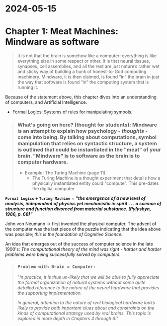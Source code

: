 # 2024-05-15
# Chapter 1: Meat Machines: Mindware as software

> It is not that the brain is somehow like a computer: everything is like everything else in some respect or other. It is that neural tissues, synapses, cell assemblies, and all the rest are just nature’s rather wet and sticky way of building a hunk of honest-to-God computing machinery. Mindware, it is then claimed, is found “in” the brain in just the way that software is found “in” the computing system that is running it.

Because of the statement above, this chapter dives into an understanding of computers, and Artificial Intelligence.

- Formal Logics: Systems of rules for manipulating symbols.

> ### What's going on here? (thought for students): Mindware is an attempt to explain how psychology - *thoughts* - come into being. By talking about computations, symbol manipulation that relies on syntactic structure, a system is outlined that could be instantiated in the "meat" of your brain. "Mindware" is to software as the brain is to computer hardware.
> - Example: The Turing Machine (page 11)
>   - The Turing Machine is a thought experiment that details how a physically instantiated entity could "compute". This pre-dates the digitial computer

**`Formal Logics` + `Turing Machine`** = ***"the emergence of a new level of analysis, independent of physics yet mechanistic in spirit . . . a science of structure and function divorced from material substance. (Pylyshyn, 1986, p. 68)"***

John von Neumann -> first invented the physical computer. The advent of the computer was the last piece of the puzzle indicating that the idea above was possible; *this is the foundation of Cognitive Science.*

An idea that emerges out of the success of computer science in the late 1900's: *The computational theory of the mind was right - harder and harder problems were being successfully solved by computers.*

> ### `Problem with Brain = Computer:` 
> "*In practice, it is thus un-likely that we will be able to fully appreciate the formal organization of natural systems without some quite detailed reference to the nature of the neural hardware that provides the supporting implementation.*
> 
> *In general, attention to the nature of real biological hardware looks likely to provide both important clues about and constraints on the kinds of computational strategy used by real brains. This topic is explored in more depth in Chapters 4 through 6.*"

